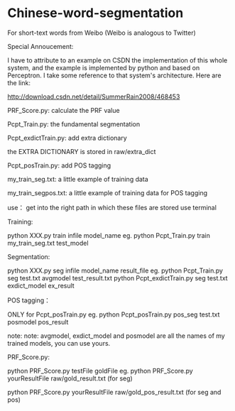 # Chinese-word-segmentation
For short-text words from Weibo (Weibo is analogous to Twitter)

Special Annoucement:

I have to attribute to an example on CSDN the implementation of this 
whole system, and the example is implemented by python and based on Perceptron.
I take some reference to that system's architecture. Here are the link:

http://download.csdn.net/detail/SummerRain2008/468453


PRF_Score.py:
calculate the PRF value


Pcpt_Train.py:
the fundamental segmentation

Pcpt_exdictTrain.py:
add extra dictionary

the EXTRA DICTIONARY is stored in raw/extra_dict

Pcpt_posTrain.py:
add POS tagging


my_train_seg.txt:
a little example of training data

my_train_segpos.txt:
a little example of training data for POS tagging

use：
get into the right path in which these files are stored
use terminal

Training:

python XXX.py train infile model_name
eg. python Pcpt_Train.py train my_train_seg.txt test_model

Segmentation:

python XXX.py seg infile model_name result_file
eg. python Pcpt_Train.py seg test.txt avgmodel test_result.txt
    python Pcpt_exdictTrain.py seg test.txt exdict_model ex_result

POS tagging：

ONLY for Pcpt_posTrain.py
eg. python Pcpt_posTrain.py pos_seg test.txt posmodel pos_result

note:
note: avgmodel, exdict_model and posmodel are all the names of my trained
models, you can use yours.

PRF_Score.py:

python PRF_Score.py testFile goldFile
eg. python PRF_Score.py yourResultFile raw/gold_result.txt (for seg)

python PRF_Score.py yourResultFile raw/gold_pos_result.txt (for seg and pos)
